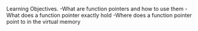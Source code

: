 Learning Objectives.
-What are function pointers and how to use them
-What does a function pointer exactly hold
-Where does a function pointer point to in the virtual memory
